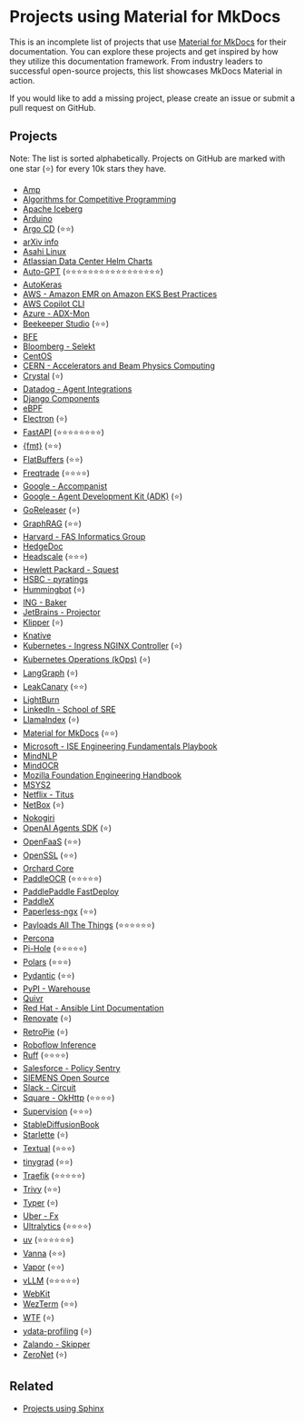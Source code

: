 # Projects using Material for MkDocs

This is an incomplete list of projects that use [Material for MkDocs](https://github.com/squidfunk/mkdocs-material) for their documentation. You can explore these projects and get inspired by how they utilize this documentation framework. From industry leaders to successful open-source projects, this list showcases MkDocs Material in action.  

If you would like to add a  missing project, please create an issue or submit a pull request on GitHub.

## Projects

Note: The list is sorted alphabetically. Projects on GitHub are marked with one star (⭐) for every 10k stars they have.


- [Amp](https://amp.rs/docs/)
- [Algorithms for Competitive Programming](https://cp-algorithms.com/)
- [Apache Iceberg](https://iceberg.apache.org/)
- [Arduino](https://arduino.github.io/arduino-cli/)
- [Argo CD](https://argo-cd.readthedocs.io/en/stable/) (⭐⭐)
- [arXiv info](https://info.arxiv.org)
- [Asahi Linux](https://asahilinux.org/docs/)
- [Atlassian Data Center Helm Charts](https://atlassian.github.io/data-center-helm-charts/)
- [Auto-GPT](https://docs.agpt.co/) (⭐⭐⭐⭐⭐⭐⭐⭐⭐⭐⭐⭐⭐⭐⭐⭐⭐)
- [AutoKeras](https://autokeras.com/)
- [AWS - Amazon EMR on Amazon EKS Best Practices](https://aws.github.io/aws-emr-containers-best-practices/)
- [AWS Copilot CLI](https://aws.github.io/copilot-cli/)
- [Azure - ADX-Mon](https://github.com/Azure/adx-mon)
- [Beekeeper Studio](https://docs.beekeeperstudio.io/) (⭐⭐)
- [BFE](https://www.bfe-networks.net/)
- [Bloomberg - Selekt](https://bloomberg.github.io/selekt/)
- [CentOS](https://docs.infra.centos.org/)
- [CERN - Accelerators and Beam Physics Computing](http://abpcomputing.web.cern.ch/)
- [Crystal](https://crystal-lang.org/reference/) (⭐)
- [Datadog - Agent Integrations](https://datadoghq.dev/integrations-core/)
- [Django Components](https://django-components.github.io/django-components/latest/overview/welcome/)
- [eBPF](https://ebpf-go.dev/)
- [Electron](https://www.electron.build/) (⭐)
- [FastAPI](https://fastapi.tiangolo.com/) (⭐⭐⭐⭐⭐⭐⭐⭐)
- [{fmt}](https://fmt.dev/) (⭐⭐)
- [FlatBuffers](https://flatbuffers.dev/) (⭐⭐)
- [Freqtrade](https://www.freqtrade.io/en/stable/) (⭐⭐⭐⭐)
- [Google - Accompanist](https://google.github.io/accompanist/)
- [Google - Agent Development Kit (ADK)](https://google.github.io/adk-docs/) (⭐)
- [GoReleaser](https://goreleaser.com/) (⭐)
- [GraphRAG](https://microsoft.github.io/graphrag/) (⭐⭐)
- [Harvard - FAS Informatics Group](https://informatics.fas.harvard.edu/)
- [HedgeDoc](https://docs.hedgedoc.org/)
- [Headscale](https://headscale.net/stable/) (⭐⭐⭐)
- [Hewlett Packard - Squest](https://hewlettpackard.github.io/squest/)
- [HSBC - pyratings](https://hsbc.github.io/pyratings/)
- [Hummingbot](https://hummingbot.org/) (⭐)
- [ING - Baker](https://ing-bank.github.io/baker/)
- [JetBrains - Projector](https://jetbrains.github.io/projector-client/mkdocs/)
- [Klipper](https://www.klipper3d.org/) (⭐)
- [Knative](https://knative.dev/docs/)
- [Kubernetes - Ingress NGINX Controller](https://kubernetes.github.io/ingress-nginx/) (⭐)
- [Kubernetes Operations (kOps)](https://kops.sigs.k8s.io/) (⭐)
- [LangGraph](https://langchain-ai.github.io/langgraph/) (⭐)
- [LeakCanary](https://square.github.io/leakcanary/) (⭐⭐)
- [LightBurn](https://docs.lightburnsoftware.com/latest/)
- [LinkedIn - School of SRE](https://linkedin.github.io/school-of-sre/)
- [LlamaIndex](https://docs.llamaindex.ai/en/stable/) (⭐)
- [Material for MkDocs](https://squidfunk.github.io/mkdocs-material/) (⭐⭐)
- [Microsoft - ISE Engineering Fundamentals Playbook](https://microsoft.github.io/code-with-engineering-playbook/)
- [MindNLP](https://mindnlp.cqu.ai/)
- [MindOCR](https://mindspore-lab.github.io/mindocr/)
- [Mozilla Foundation Engineering Handbook](https://mozillafoundation.github.io/engineering-handbook/)
- [MSYS2](https://www.msys2.org/)
- [Netflix - Titus](https://netflix.github.io/titus/)
- [NetBox](https://netboxlabs.com/docs/netbox/en/stable/) (⭐)
- [Nokogiri](https://nokogiri.org/)
- [OpenAI Agents SDK](https://openai.github.io/openai-agents-python/) (⭐)
- [OpenFaaS](https://docs.openfaas.com/) (⭐⭐)
- [OpenSSL](https://docs.openssl.org/) (⭐⭐)
- [Orchard Core](https://docs.orchardcore.net/en/latest/)
- [PaddleOCR](https://paddlepaddle.github.io/PaddleOCR/main/en/index.html) (⭐⭐⭐⭐⭐)
- [PaddlePaddle FastDeploy](https://paddlepaddle.github.io/FastDeploy/)
- [PaddleX](https://paddlepaddle.github.io/PaddleX/latest/en/index.html)
- [Paperless-ngx](https://docs.paperless-ngx.com/) (⭐⭐)
- [Payloads All The Things](https://swisskyrepo.github.io/PayloadsAllTheThings/) (⭐⭐⭐⭐⭐⭐)
- [Percona](https://docs.percona.com/percona-monitoring-and-management/)
- [Pi-Hole](https://docs.pi-hole.net/) (⭐⭐⭐⭐⭐)
- [Polars](https://docs.pola.rs/) (⭐⭐⭐)
- [Pydantic](https://pydantic-docs.helpmanual.io/) (⭐⭐)
- [PyPI - Warehouse](https://docs.pypi.org/)
- [Quivr](https://core.quivr.com/)
- [Red Hat - Ansible Lint Documentation](https://ansible.readthedocs.io/projects/lint/)
- [Renovate](https://docs.renovatebot.com/) (⭐)
- [RetroPie](https://retropie.org.uk/docs/) (⭐)
- [Roboflow Inference](https://inference.roboflow.com/)
- [Ruff](https://docs.astral.sh/ruff/) (⭐⭐⭐⭐)
- [Salesforce - Policy Sentry](https://policy-sentry.readthedocs.io/)
- [SIEMENS Open Source](https://opensource.siemens.com/)
- [Slack - Circuit](https://slackhq.github.io/circuit/)
- [Square - OkHttp](https://square.github.io/okhttp/) (⭐⭐⭐⭐)
- [Supervision](https://supervision.roboflow.com/latest/) (⭐⭐⭐)
- [StableDiffusionBook](https://draw.dianas.cyou/)
- [Starlette](https://www.starlette.io/) (⭐)
- [Textual](https://textual.textualize.io/) (⭐⭐⭐)
- [tinygrad](https://docs.tinygrad.org/) (⭐⭐)
- [Traefik](https://docs.traefik.io/) (⭐⭐⭐⭐⭐)
- [Trivy](https://aquasecurity.github.io/trivy/) (⭐⭐)
- [Typer](https://typer.tiangolo.com/) (⭐)
- [Uber - Fx](https://uber-go.github.io/fx/)
- [Ultralytics](https://docs.ultralytics.com/) (⭐⭐⭐⭐)
- [uv](https://docs.astral.sh/uv/) (⭐⭐⭐⭐⭐⭐)
- [Vanna](https://vanna.ai/docs/) (⭐⭐)
- [Vapor](https://docs.vapor.codes/) (⭐⭐)
- [vLLM](https://docs.vllm.ai/en/latest/) (⭐⭐⭐⭐⭐)
- [WebKit](https://docs.webkit.org/)
- [WezTerm](https://wezterm.org/) (⭐⭐)
- [WTF](https://wtfutil.com/) (⭐)
- [ydata-profiling](https://github.com/ydataai/ydata-profiling) (⭐)
- [Zalando - Skipper](https://opensource.zalando.com/skipper/)
- [ZeroNet](https://zeronet.io/docs/) (⭐)


## Related

- [Projects using Sphinx](https://www.sphinx-doc.org/en/master/examples.html)
